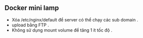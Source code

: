 ## Docker mini lamp
- Xóa /etc/nginx/default để server có thể chạy các sub domain .
- upload bằng FTP .
- Không sử dụng mount volume để tăng 1 ít tốc độ .